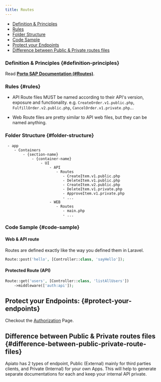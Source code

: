 ```yaml
---
title: Routes
---
```


- [Definition & Principles](#definition-principles)
- [Rules](#rules)
- [Folder Structure](#folder-structure)
- [Code Sample](#code-sample)
- [Protect your Endpoints](#protect-your-endpoints)
- [Difference between Public & Private routes files](#difference-between-public-private-route-files)

### Definition & Principles {#definition-principles}

Read [**Porto SAP Documentation (#Routes)**](https://github.com/Mahmoudz/Porto#Routes).

### Rules {#rules}

- API Route files MUST be named according to their API's version, exposure and functionality. e.g. `CreateOrder.v1.public.php`, `FulfillOrder.v2.public.php`, `CancelOrder.v1.private.php`...

- Web Route files are pretty similar to API web files, but they can be named anything.

### Folder Structure {#folder-structure}

```
 - app
    - Containers
        - {section-name}
            - {container-name}
                - UI
                    - API
                       - Routes
                          - CreateItem.v1.public.php
                          - DeleteItem.v1.public.php
                          - CreateItem.v2.public.php
                          - DeleteItem.v1.private.php
                          - ApproveItem.v1.private.php
                          - ...
                    - WEB
                       - Routes
                          - main.php
                          - ...
```

### Code Sample {#code-sample}

#### Web & API route
Routes are defined exactly like the way you defined them in Laravel.

```php
Route::post('hello', [Controller::class, 'sayHello']);
```

#### Protected Route (API)

```php
Route::get('users', [Controller::class, 'listAllUsers'])
    ->middleware(['auth:api']);
```

## Protect your Endpoints: {#protect-your-endpoints}

Checkout the [Authorization](../core-features/authorization) Page.

## Difference between Public & Private routes files {#difference-between-public-private-route-files}

Apiato has 2 types of endpoint, Public (External) mainly for third parties clients, and Private (Internal) for your own Apps. This will help to generate separate documentations for each and keep your internal API private.
